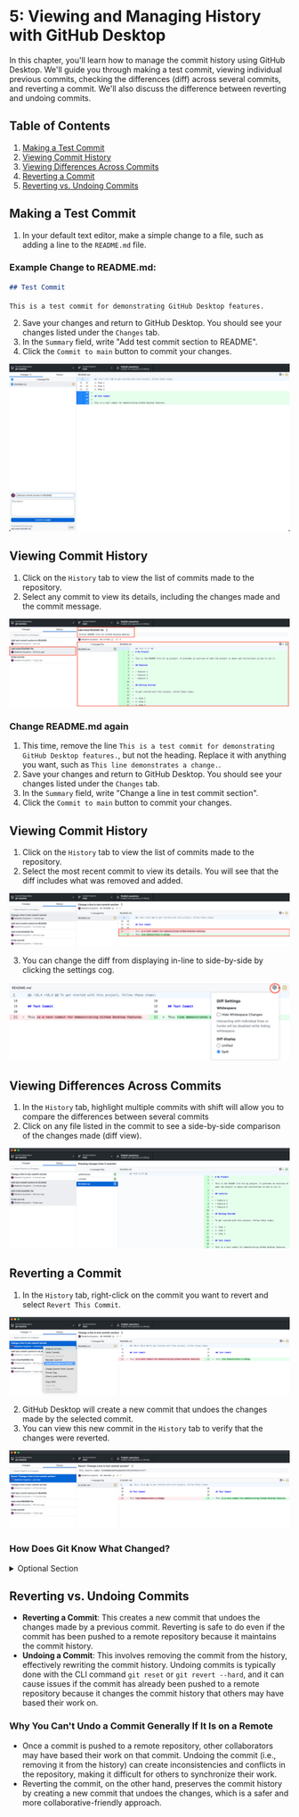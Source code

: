 # 5: Viewing and Managing History with GitHub Desktop

In this chapter, you'll learn how to manage the commit history using GitHub Desktop. We'll guide you through making a test commit, viewing individual previous commits, checking the differences (diff) across several commits, and reverting a commit. We'll also discuss the difference between reverting and undoing commits.

## Table of Contents

1. [Making a Test Commit](#making-a-test-commit)
2. [Viewing Commit History](#viewing-commit-history)
3. [Viewing Differences Across Commits](#viewing-differences-across-commits)
4. [Reverting a Commit](#reverting-a-commit)
5. [Reverting vs. Undoing Commits](#reverting-vs-undoing-commits)

## Making a Test Commit

1. In your default text editor, make a simple change to a file, such as adding a line to the `README.md` file.

### Example Change to README.md:

```markdown
## Test Commit

This is a test commit for demonstrating GitHub Desktop features.

``` 

2. Save your changes and return to GitHub Desktop. You should see your changes listed under the `Changes` tab.
3. In the `Summary` field, write "Add test commit section to README".
4. Click the `Commit to main` button to commit your changes.

![Image: add test commit](fig/add-test-section.png)

## Viewing Commit History

1. Click on the `History` tab to view the list of commits made to the repository.
2. Select any commit to view its details, including the changes made and the commit message.

![Image: reviewing commit history](fig/review-history.png)

### Change README.md again

1. This time, remove the line `This is a test commit for demonstrating GitHub Desktop features.`, but not the heading. Replace it with anything you want, such as `This line demonstrates a change.`. 
2. Save your changes and return to GitHub Desktop. You should see your changes listed under the `Changes` tab.
3. In the `Summary` field, write "Change a line in test commit section".
4. Click the `Commit to main` button to commit your changes.

## Viewing Commit History

1. Click on the `History` tab to view the list of commits made to the repository.
2. Select the most recent commit to view its details. You will see that the diff includes what was removed and added.  

![Image: reviewing a line diff](fig/line-diff.png)

3. You can change the diff from displaying in-line to side-by-side by clicking the settings cog.

![Image: Options for diff view](fig/diff-options.png)

## Viewing Differences Across Commits

1. In the `History` tab, highlight multiple commits with shift will allow you to compare the differences between several commits
2. Click on any file listed in the commit to see a side-by-side comparison of the changes made (diff view).

![Image: showing a diff between multiple commits](fig/multi-commit-dff.png)

## Reverting a Commit

1. In the `History` tab, right-click on the commit you want to revert and select `Revert This Commit`.

![Image: showing the revert commit menu](fig/revert-menu.png)

2. GitHub Desktop will create a new commit that undoes the changes made by the selected commit.
3. You can view this new commit in the `History` tab to verify that the changes were reverted.

![Image: Showing the reverted commit](fig/reverted-commit.png)

### How Does Git Know What Changed?

<details>
    <summary>Optional Section</summary>

Git uses a sophisticated algorithm to determine the differences between two versions of a file. It compares the content line by line and identifies what lines were added, removed, or modified. This process is known as a "diff" (short for difference) and is essential for tracking changes in a version control system like Git.

As you commit changes to your repository, Git stores the original file content in a compressed state. When you commit changes, Git will sometimes store the entire file, but it can also store only the changes made to the file, depending on the size and complexity of the changes. This process helps Git efficiently manage the history of your project and reduce the storage space needed for version control.

</details>


## Reverting vs. Undoing Commits

- **Reverting a Commit**: This creates a new commit that undoes the changes made by a previous commit. Reverting is safe to do even if the commit has been pushed to a remote repository because it maintains the commit history.
- **Undoing a Commit**: This involves removing the commit from the history, effectively rewriting the commit history. Undoing commits is typically done with the CLI command `git reset` or `git revert --hard`, and it can cause issues if the commit has already been pushed to a remote repository because it changes the commit history that others may have based their work on.

### Why You Can't Undo a Commit Generally If It Is on a Remote

- Once a commit is pushed to a remote repository, other collaborators may have based their work on that commit. Undoing the commit (i.e., removing it from the history) can create inconsistencies and conflicts in the repository, making it difficult for others to synchronize their work.
- Reverting the commit, on the other hand, preserves the commit history by creating a new commit that undoes the changes, which is a safer and more collaborative-friendly approach.
